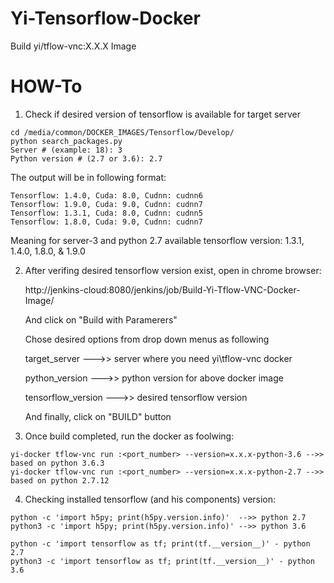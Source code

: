# Yi-Tensorflow-Docker

Build yi/tflow-vnc:X.X.X Image

# HOW-To
1. Check if desired version of tensorflow is available for target server
```
cd /media/common/DOCKER_IMAGES/Tensorflow/Develop/
python search_packages.py
Server # (example: 18): 3
Python version # (2.7 or 3.6): 2.7
```
   The output will be in following format:
```
Tensorflow: 1.4.0, Cuda: 8.0, Cudnn: cudnn6
Tensorflow: 1.9.0, Cuda: 9.0, Cudnn: cudnn7
Tensorflow: 1.3.1, Cuda: 8.0, Cudnn: cudnn5
Tensorflow: 1.8.0, Cuda: 9.0, Cudnn: cudnn7
```
Meaning for server-3 and python 2.7 available tensorflow version: 1.3.1, 1.4.0, 1.8.0, & 1.9.0

2. After verifing desired tensorflow version exist, open in chrome browser:

   http://jenkins-cloud:8080/jenkins/job/Build-Yi-Tflow-VNC-Docker-Image/

   And click on "Build with Paramerers"
  
   Chose desired options from drop down menus as following

   target_server --->> server where you need yi\tflow-vnc docker
  
   python_version --->> python version for above docker image
  
   tensorflow_version --->> desired tensorflow version
  
   And finally, click on "BUILD" button
  
  3. Once build completed, run the docker as foolwing:
  
  ```
  yi-docker tflow-vnc run :<port_number> --version=x.x.x-python-3.6 -->> based on python 3.6.3
  yi-docker tflow-vnc run :<port_number> --version=x.x.x-python-2.7 -->> based on python 2.7.12
  ```
  
  4. Checking installed tensorflow (and his components) version:
  ```
  python -c 'import h5py; print(h5py.version.info)'  -->> python 2.7
  python3 -c 'import h5py; print(h5py.version.info)' -->> python 3.6
  
  python -c 'import tensorflow as tf; print(tf.__version__)' - python 2.7
  python3 -c 'import tensorflow as tf; print(tf.__version__)' - python 3.6
  ```
  

  
  

   
   
   
